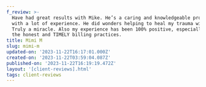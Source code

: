 ```yaml
---
f_review: >-
  Have had great results with Mike. He’s a caring and knowledgeable professional
  with a lot of experience. He did wonders helping to heal my trauma with EMDR.
  Truly a miracle. Also my experience has been 100% positive, especially with
  the honest and TIMELY billing practices.
title: Mimi M
slug: mimi-m
updated-on: '2023-11-22T16:17:01.000Z'
created-on: '2023-11-22T03:59:04.087Z'
published-on: '2023-11-22T16:19:19.472Z'
layout: '[client-reviews].html'
tags: client-reviews
---
```



